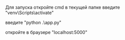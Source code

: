 Для запуска откройте cmd в текущей папке
введите "venv\Scripts\activate"

введите "python .\app.py"

откройте в браузере "localhost:5000"